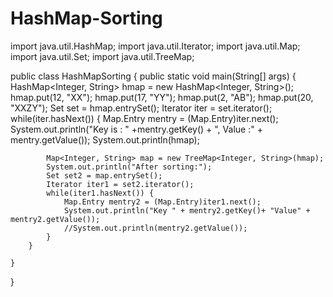 # HashMap-Sorting

import java.util.HashMap;
import java.util.Iterator;
import java.util.Map;
import java.util.Set;
import java.util.TreeMap;

public class HashMapSorting {
    public static void main(String[] args) {
        HashMap<Integer, String> hmap = new HashMap<Integer, String>();
        hmap.put(12, "XX");
        hmap.put(17, "YY");
        hmap.put(2, "AB");
        hmap.put(20, "XXZY");
        Set set = hmap.entrySet();
        Iterator iter = set.iterator();
        while(iter.hasNext()) {
            Map.Entry mentry = (Map.Entry)iter.next();
            System.out.println("Key is : " +mentry.getKey() + ", Value :" + mentry.getValue());
            System.out.println(hmap);
            
            Map<Integer, String> map = new TreeMap<Integer, String>(hmap);
            System.out.println("After sorting:");
            Set set2 = map.entrySet();
            Iterator iter1 = set2.iterator();
            while(iter1.hasNext()) {
                Map.Entry mentry2 = (Map.Entry)iter1.next();
                System.out.println("Key " + mentry2.getKey()+ "Value" + mentry2.getValue());
                //System.out.println(mentry2.getValue());
            }
        }
        
    }
}
